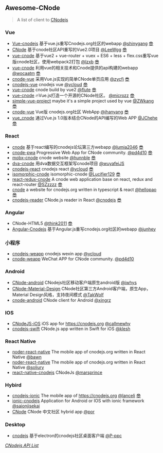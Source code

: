 ## Awesome-CNode
> A list of client to [CNodejs](https://cnodejs.org)

### Vue
* [Vue-cnodejs](https://github.com/shinygang/Vue-cnodejs) 基于vue.js重写Cnodejs.org社区的webapp [@shinygang](https://github.com/shinygang) [😎](https://shinygang.coding.me)
* [CNode](https://github.com/LeeWgg/CNode) 基于cnode社区API重写的Vue2.0项目 [@LeeWgg](https://github.com/LeeWgg) [😎](http://www.leewgg.cn)
* [vue-cnode](https://github.com/lzxb/vue-cnode) 基于vue2 + vue-router + vuex + ES6 + less + flex.css重写vue版cnode社区，使用webpack2打包 [@lzxb](https://github.com/lzxb) [😎](https://lzxb.name/vue-cnode)
* [vue-cnode](https://github.com/wocaatm/vue-cnode) 利用vue的相关技术和Cnode提供的api构建的webapp [@wocaatm](https://github.com/wocaatm) [😎](http://journeynes.com:8080)
* [cnode-vue](https://github.com/zycfj/cnode-vue) 采用Vue.js实现的简单CNode单页应用 [@zycfj](https://github.com/zycfj) [😎](http://asset.smallcfj.club/cnode)
* [cnodejs-vue](https://github.com/ycloud/cnodejs-vue) cnodejs vue [@ycloud](https://github.com/ycloud) [😎](https://share.la/cnodejs/vue)
* [vue-cnode](https://github.com/flute/vue-cnode) cnode build by vue2 [@flute](https://github.com/flute) [😎](https://www.ldsun.com/vue-cnode)
* [vue-cnode](https://github.com/microzz/vue-cnode) 🔥Vue.js打造一个开源的CNode社区。 [@microzz](https://github.com/microzz) [😎](https://microzz.com/vue-cnode)
* [simple-vue-project](https://github.com/ZWkang/simple-vue-project) maybe it's a simple project used by vue [@ZWkang](https://github.com/ZWkang) [😎](https://ls-l.cn/dist)
* [cnode-vue](https://github.com/ihanyang/cnode-vue) Vue版 cnodejs.org社区 WebApp [@ihanyang](https://github.com/ihanyang) [😎](https://hanyang.me/cnode)
* [vue_cnode](https://github.com/JChehe/vue_cnode) 通过Vue.js 1.0版本结合CNode的API编写的Web APP [@JChehe](https://github.com/JChehe) [😎](https://jcidea.cc/mystatic/vue_cnode)

### React
* [cnode](https://github.com/lumia2046/cnode) 基于react编写的cnodejs论坛第三方webapp [@lumia2046](https://github.com/lumia2046) [😎](http://cowate.com/cnode)
* [cnode-pwa](https://github.com/pd4d10/cnode-pwa) Progressive Web App for CNode community. [@pd4d10](https://github.com/pd4d10) [😎](https://cnode.surge.sh)
* [mobx-cnode](https://github.com/hunnble/mobx-cnode) cnode website [@hunnble](https://github.com/hunnble) [😎](https://hunnble.github.io/mobx-cnode/dist)
* [dva-cnode](https://github.com/wuyafeiJS/dva-cnode) 用dva数据交互框架写cnode项目 [@wuyafeiJS](https://github.com/wuyafeiJS)
* [cnodejs-react](https://github.com/ycloud/cnodejs-react) cnodejs react [@ycloud](https://github.com/ycloud) [😎](https://share.la/cnodejs/react)
* [isomorphic-cnode](https://github.com/Lucifier129/isomorphic-cnode) isomorphic-cnode [@Lucifier129](https://github.com/Lucifier129) [😎](https://lucifier129.github.io/isomorphic-cnode)
* [react-redux-cnode](https://github.com/SZzzzz/react-redux-cnode) A cnode web application base on react, redux and react-router [@SZzzzz](https://github.com/SZzzzz) [😎](https://szzzzz.github.io/demo/cnode)
* [cnode](https://github.com/hellopao/cnode) a website for cnodejs.org written in typescript & react [@hellopao](https://github.com/hellopao) [😎](http://cnoder.herokuapp.com)
* [cnodejs-reader](https://github.com/cnodejs/cnodejs-reader) CNode.js reader in React [@cnodejs](https://github.com/cnodejs) [😎](http://repo.tiye.me/cnodejs/cnodejs-reader)

### Angular
* CNode-HTML5 [@think2011](https://github.com/think2011) [😎](http://cnode.herokuapp.com)
* [Angular-Cnodejs](https://github.com/junhey/Angular-Cnodejs) 基于Angular.js重写cnodejs.org社区的webapp [@junhey](https://github.com/junhey)

### 小程序
* [cnodejs-weapp](https://github.com/ycloud/cnodejs-weapp) cnodejs wexin app [@ycloud](https://github.com/ycloud)
* [cnode-weapp](https://github.com/pd4d10/cnode-weapp) WeChat APP for CNode community. [@pd4d10](https://github.com/pd4d10)

### Android
* [CNode-android](https://github.com/iwhys/CNode-android) CNodejs社区移动客户端原生android版 [@iwhys](https://github.com/iwhys)
* [CNode-Material-Design](https://github.com/TakWolf/CNode-Material-Design) CNode社区第三方Android客户端，原生App，Material Design风格，支持夜间模式 [@TakWolf](https://github.com/TakWolf)
* [cnode-android](https://github.com/xingrz/cnode-android) CNode client for Android [@xingrz](https://github.com/xingrz)

### IOS
* [CNodeJS-iOS](https://github.com/callmewhy/CNodeJS-iOS) iOS app for https://cnodejs.org [@callmewhy](https://github.com/callmewhy)
* [cnodejs-swift](https://github.com/klesh/cnodejs-swift) CNode.js app written in Swift for iOS [@klesh](https://github.com/klesh)

### React Native
* [noder-react-native](https://github.com/bawn/noder-react-native) The mobile app of cnodejs.org written in React Native [@bawn](https://github.com/bawn)
* [noder-react-native](https://github.com/soliury/noder-react-native) The mobile app of cnodejs.org written in React Native [@soliury](https://github.com/soliury)
* [react-native-cnodejs](https://github.com/marsprince/react-native-cnodejs) CNodeJs [@marsprince](https://github.com/marsprince)

### Hybird
* [cnodejs-ionic](https://github.com/lanceli/cnodejs-ionic) The mobile app of https://cnodejs.org [@lanceli](https://github.com/lanceli) [😎](https://lanceli.github.io/cnodejs-ionic)
* [ionic-cnodejs](https://github.com/saionjisekai/ionic-cnodejs) Application for Android or IOS with ionic framework [@saionjisekai](https://github.com/saionjisekai)
* [CNode](https://coding.net/u/por/p/CNode/git) CNode 中文社区 hybrid app [@por](https://coding.net/u/por)

### Desktop
* [cnodejs](https://github.com/P-ppc/cnodejs) 基于electron的cnodejs社区桌面客户端 [@P-ppc](https://github.com/P-ppc)

*[CNodejs API List](https://cnodejs.org/api)*
